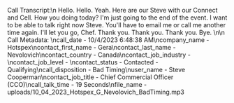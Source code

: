 Call Transcript:\n Hello. Hello. Yeah. Here are our Steve with our Connect and Cell. How you doing today? I'm just going to the end of the event. I want to be able to talk right now Steve. You'll have to email me or call me another time again. I'll let you go, Chef. Thank you. Thank you. Thank you. Bye. \n\n Call Metadata: \ncall_date - 10/4/2023 6:48:38 AM\ncompany_name - Hotspex\ncontact_first_name - Gera\ncontact_last_name - Nevolovich\ncontact_country - Canada\ncontact_job_industry - \ncontact_job_level - \ncontact_status - Contacted - Qualifying\ncall_disposition - Bad Timing\nuser_name - Steve Cooperman\ncontact_job_title - Chief Commercial Officer (CCO)\ncall_talk_time - 19 Seconds\nfile_name - uploads/10_04_2023_Hotspex_G_Nevolovich_BadTiming.mp3
